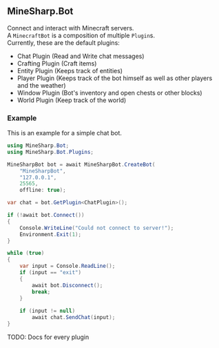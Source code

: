 ## MineSharp.Bot

Connect and interact with Minecraft servers. \
A `MinecraftBot` is a composition of multiple `Plugin`s. \
Currently, these are the default plugins:
 - Chat Plugin (Read and Write chat messages)
 - Crafting Plugin (Craft items)
 - Entity Plugin (Keeps track of entities)
 - Player Plugin (Keeps track of the bot himself as well as other players and the weather)
 - Window Plugin (Bot's inventory and open chests or other blocks)
 - World Plugin (Keep track of the world)

### Example
This is an example for a simple chat bot.
```csharp
using MineSharp.Bot;
using MineSharp.Bot.Plugins;

MineSharpBot bot = await MineSharpBot.CreateBot(
    "MineSharpBot",
    "127.0.0.1",
    25565,
    offline: true);

var chat = bot.GetPlugin<ChatPlugin>();

if (!await bot.Connect()) 
{
    Console.WriteLine("Could not connect to server!");
    Environment.Exit(1);
}

while (true)
{
    var input = Console.ReadLine();
    if (input == "exit") 
    {
        await bot.Disconnect();
        break;
    }
    
    if (input != null)
        await chat.SendChat(input);
}
```

TODO: Docs for every plugin